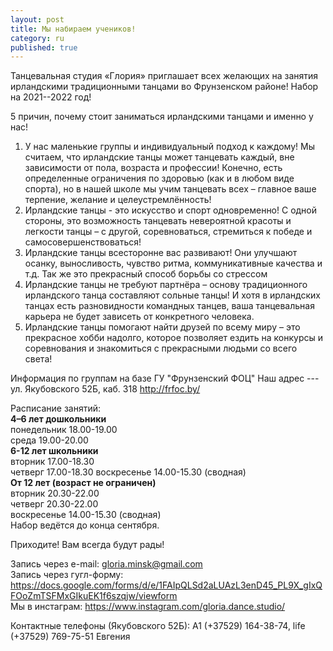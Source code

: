```yaml
---
layout: post
title: Мы набираем учеников!
category: ru
published: true
---
```


Танцевальная студия «Глория» приглашает всех желающих на занятия ирландскими традиционными танцами во Фрунзенском районе! Набор на 2021--2022 год!

5 причин, почему стоит заниматься ирландскими танцами и именно у нас!

1. У нас маленькие группы и индивидуальный подход к каждому! Мы считаем, что ирландские танцы может танцевать каждый, вне зависимости от пола, возраста и профессии! Конечно, есть определенные ограничения по здоровью (как и в любом виде спорта), но в нашей школе мы учим танцевать всех – главное ваше терпение, желание и целеустремлённость!     
2. Ирландские танцы - это искусство и спорт одновременно! С одной стороны, это возможность танцевать невероятной красоты и легкости танцы – с другой, соревноваться, стремиться к победе и самосовершенствоваться!   
3. Ирландские танцы всесторонне вас развивают! Они улучшают осанку, выносливость, чувство ритма, коммуникативные качества и т.д. Так же это прекрасный способ борьбы со стрессом 
4. Ирландские танцы не требуют партнёра – основу традиционного ирландского танца составляют сольные танцы! И хотя в ирландских танцах есть разновидности командных танцев, ваша танцевальная карьера не будет зависеть от конкретного человека. 
5. Ирландские танцы помогают найти друзей по всему миру – это прекрасное хобби надолго, которое позволяет ездить на конкурсы и соревнования и знакомиться с прекрасными людьми со всего света!


Информация по группам на базе ГУ "Фрунзенский ФОЦ" Наш адрес --- ул. Якубовского 52Б, каб. 318 
<http://frfoc.by/>

Расписание занятий:       
**4–6 лет дошкольники**  
понедельник 18.00-19.00  
среда 19.00-20.00    
**6-12 лет школьники**  
вторник    17.00-18.30      
четверг    17.00-18.30
воскресенье 14.00-15.30 (сводная)  
**От 12 лет (возраст не ограничен)**  
вторник 20.30-22.00    
четверг 20.30-22.00    
воскресенье 14.00-15.30 (сводная)    
Набор ведётся до конца сентября.
 
Приходите! Вам всегда будут рады!

Запись через e-mail: [gloria.minsk@gmail.com](mailto:gloria.minsk@gmail.com)  
Запись через гугл-форму:
<https://docs.google.com/forms/d/e/1FAIpQLSd2aLUAzL3enD45_PL9X_gIxQFOoZmTSFMxGIkuEK1f6szqjw/viewform>  
Мы в инстаграм: https://www.instagram.com/gloria.dance.studio/  

Контактные телефоны (Якубовского 52Б): А1 (+37529) 164-38-74, life (+37529) 769-75-51 Евгения      

   
